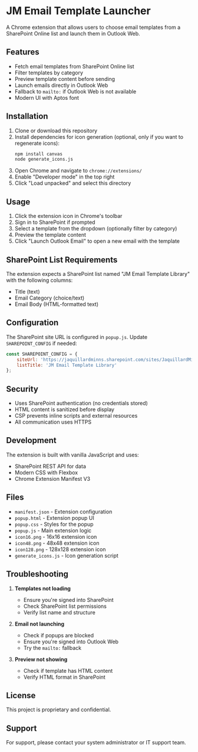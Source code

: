 # JM Email Template Launcher

A Chrome extension that allows users to choose email templates from a SharePoint Online list and launch them in Outlook Web.

## Features

- Fetch email templates from SharePoint Online list
- Filter templates by category
- Preview template content before sending
- Launch emails directly in Outlook Web
- Fallback to `mailto:` if Outlook Web is not available
- Modern UI with Aptos font

## Installation

1. Clone or download this repository
2. Install dependencies for icon generation (optional, only if you want to regenerate icons):
   ```bash
   npm install canvas
   node generate_icons.js
   ```
3. Open Chrome and navigate to `chrome://extensions/`
4. Enable "Developer mode" in the top right
5. Click "Load unpacked" and select this directory

## Usage

1. Click the extension icon in Chrome's toolbar
2. Sign in to SharePoint if prompted
3. Select a template from the dropdown (optionally filter by category)
4. Preview the template content
5. Click "Launch Outlook Email" to open a new email with the template

## SharePoint List Requirements

The extension expects a SharePoint list named "JM Email Template Library" with the following columns:
- Title (text)
- Email Category (choice/text)
- Email Body (HTML-formatted text)

## Configuration

The SharePoint site URL is configured in `popup.js`. Update `SHAREPOINT_CONFIG` if needed:

```javascript
const SHAREPOINT_CONFIG = {
    siteUrl: 'https://jaquillardminns.sharepoint.com/sites/JaquillardMinns411',
    listTitle: 'JM Email Template Library'
};
```

## Security

- Uses SharePoint authentication (no credentials stored)
- HTML content is sanitized before display
- CSP prevents inline scripts and external resources
- All communication uses HTTPS

## Development

The extension is built with vanilla JavaScript and uses:
- SharePoint REST API for data
- Modern CSS with Flexbox
- Chrome Extension Manifest V3

## Files

- `manifest.json` - Extension configuration
- `popup.html` - Extension popup UI
- `popup.css` - Styles for the popup
- `popup.js` - Main extension logic
- `icon16.png` - 16x16 extension icon
- `icon48.png` - 48x48 extension icon
- `icon128.png` - 128x128 extension icon
- `generate_icons.js` - Icon generation script

## Troubleshooting

1. **Templates not loading**
   - Ensure you're signed into SharePoint
   - Check SharePoint list permissions
   - Verify list name and structure

2. **Email not launching**
   - Check if popups are blocked
   - Ensure you're signed into Outlook Web
   - Try the `mailto:` fallback

3. **Preview not showing**
   - Check if template has HTML content
   - Verify HTML format in SharePoint

## License

This project is proprietary and confidential.

## Support

For support, please contact your system administrator or IT support team. 